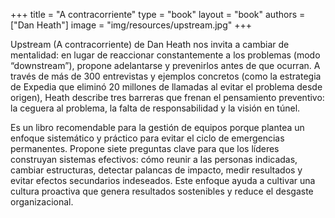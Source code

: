 +++
title = "A contracorriente"
type = "book"
layout = "book"
authors = ["Dan Heath"]
image = "img/resources/upstream.jpg"
+++

Upstream (A contracorriente) de Dan Heath nos invita a cambiar de mentalidad: en lugar de reaccionar constantemente a los problemas (modo “downstream”), propone adelantarse y prevenirlos antes de que ocurran. A través de más de 300 entrevistas y ejemplos concretos (como la estrategia de Expedia que eliminó 20 millones de llamadas al evitar el problema desde origen), Heath describe tres barreras que frenan el pensamiento preventivo: la ceguera al problema, la falta de responsabilidad y la visión en túnel.

Es un libro recomendable para la gestión de equipos porque plantea un enfoque sistemático y práctico para evitar el ciclo de emergencias permanentes. Propone siete preguntas clave para que los líderes construyan sistemas efectivos: cómo reunir a las personas indicadas, cambiar estructuras, detectar palancas de impacto, medir resultados y evitar efectos secundarios indeseados. Este enfoque ayuda a cultivar una cultura proactiva que genera resultados sostenibles y reduce el desgaste organizacional.

